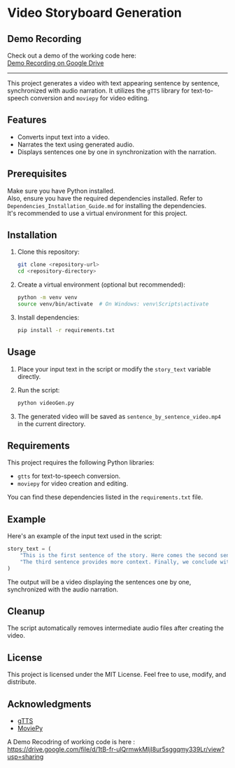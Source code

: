 # Video Storyboard Generation

## Demo Recording

Check out a demo of the working code here:  
[Demo Recording on Google Drive](https://drive.google.com/file/d/1tB-fr-ulQrmwkMljI8ur5sggqmy339Lr/view?usp=sharing)

---

This project generates a video with text appearing sentence by sentence, synchronized with audio narration. It utilizes the `gTTS` library for text-to-speech conversion and `moviepy` for video editing.

## Features

- Converts input text into a video.
- Narrates the text using generated audio.
- Displays sentences one by one in synchronization with the narration.

## Prerequisites

Make sure you have Python installed.  
Also, ensure you have the required dependencies installed. Refer to `Dependencies_Installation_Guide.md` for installing the dependencies.  
It's recommended to use a virtual environment for this project.

## Installation

1. Clone this repository:
   ```bash
   git clone <repository-url>
   cd <repository-directory>
   ```

2. Create a virtual environment (optional but recommended):
   ```bash
   python -m venv venv
   source venv/bin/activate  # On Windows: venv\Scripts\activate
   ```

3. Install dependencies:
   ```bash
   pip install -r requirements.txt
   ```

## Usage

1. Place your input text in the script or modify the `story_text` variable directly.

2. Run the script:
   ```bash
   python videoGen.py
   ```

3. The generated video will be saved as `sentence_by_sentence_video.mp4` in the current directory.

## Requirements

This project requires the following Python libraries:
- `gtts` for text-to-speech conversion.
- `moviepy` for video creation and editing.

You can find these dependencies listed in the `requirements.txt` file.

## Example

Here's an example of the input text used in the script:

```python
story_text = (
    "This is the first sentence of the story. Here comes the second sentence. "
    "The third sentence provides more context. Finally, we conclude with the last sentence."
)
```

The output will be a video displaying the sentences one by one, synchronized with the audio narration.

## Cleanup

The script automatically removes intermediate audio files after creating the video.

## License

This project is licensed under the MIT License. Feel free to use, modify, and distribute.

## Acknowledgments

- [gTTS](https://github.com/pndurette/gTTS)
- [MoviePy](https://zulko.github.io/moviepy/)


A Demo Recodring of working code is here : https://drive.google.com/file/d/1tB-fr-ulQrmwkMljI8ur5sggqmy339Lr/view?usp=sharing